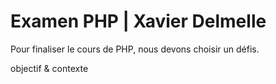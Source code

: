 <h1>Examen PHP | Xavier Delmelle</h1>
<p>Pour finaliser le cours de PHP, nous devons choisir un défis.</p>
<p>objectif &amp; contexte </p>